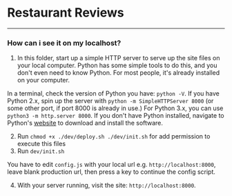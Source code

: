 # Restaurant Reviews
---

### How can i see it on my localhost?

1. In this folder, start up a simple HTTP server to serve up the site files on your local computer. Python has some simple tools to do this, and you don't even need to know Python. For most people, it's already installed on your computer. 

In a terminal, check the version of Python you have: `python -V`. If you have Python 2.x, spin up the server with `python -m SimpleHTTPServer 8000` (or some other port, if port 8000 is already in use.) For Python 3.x, you can use `python3 -m http.server 8000`. If you don't have Python installed, navigate to Python's [website](https://www.python.org/) to download and install the software.

2. Run `chmod +x ./dev/deploy.sh ./dev/init.sh` for add permission to execute this files
3. Run `dev/init.sh`

You have to edit `config.js` with your local url e.g. `http://localhost:8000`, leave blank production url, then press a key to continue the config script.

4. With your server running, visit the site: `http://localhost:8000`.
